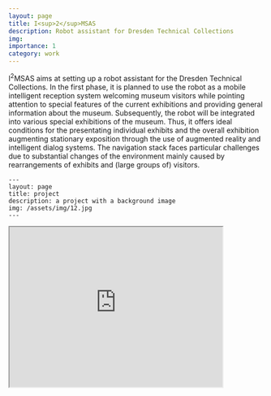 ```yaml
---
layout: page
title: I<sup>2</sup>MSAS
description: Robot assistant for Dresden Technical Collections
img:
importance: 1
category: work
---
```


I<sup>2</sup>MSAS aims at setting up a robot assistant for the Dresden Technical Collections. In the first phase, it is planned to use the robot as a mobile intelligent reception system welcoming museum visitors while pointing attention to special features of the current exhibitions and providing general information about the museum. Subsequently, the robot will be integrated into various special exhibitions of the museum. Thus, it offers ideal conditions for the presentating individual exhibits and the overall exhibition augmenting stationary exposition through the use of augmented reality and intelligent dialog systems. The navigation stack faces particular challenges due to substantial changes of the environment mainly caused by rearrangements of exhibits and (large groups of) visitors. 

    ---
    layout: page
    title: project
    description: a project with a background image
    img: /assets/img/12.jpg
    ---

<div class="row">
    <div class="col-sm mt-3 mt-md-0">
        <iframe width="420" height="315" src="https://www.youtube.com/watch?v=tbK3QB-yoig">
        </iframe>
    </div>
</div>
